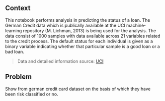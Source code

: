## Context
This notebook performs analysis in predicting the status of a loan. The German Credit data which is publically available at the UCI machine-learning repository (M. Lichman, 2013) is being used for the analysis. The data consist of 1000 samples with data available across 21 variables related to the credit process. The default status for each individual is given as a binary variable indicating whether that particular sample is a good loan or a bad loan.

> Data and detailed information source: [UCI](http://archive.ics.uci.edu/ml/datasets/statlog+(german+credit+data))

## Problem
Show from german credit card dataset on the basis of which they have been risk classified or no.
